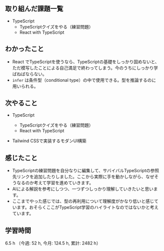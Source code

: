  ## 取り組んだ課題一覧
- TypeScript
    - TypeScriptクイズをやる（練習問題）
    - React with TypeScript
    
## わかったこと
- React でTypeScriptを使うなら、TypeScriptの基礎をしっかり固めないと、ただ模写したことによる自己満足で終わってしまう。今のうちにしっかり学ばねばならない。
- `infer` は条件型（conditional type）の中で使用できる。型を推論するのに用いられる。
            
## 次やること
- TypeScript
    - TypeScriptクイズをやる（練習問題）
    - React with TypeScript

- Tailwind CSSで実装するモダンUI構築

    
## 感じたこと
- TypeScriptの練習問題を自分なりに編集して、サバイバルTypeScriptの参照先リンクを追加したりしました。ここから実際に手を動かしながら、なぜそうなるのか考えて学習を進めていきます。
- AIによる解説を参考にしつつ、一つずつしっかり理解していきたいと思います。
- ここまでやった感じでは、型の再利用について理解度がかなり低いと感じています。おそらくここがTypeScript学習のハイライトなのではないかと考えています。                
                    
## 学習時間
6.5 h （今週: 52 h, 今月: 124.5 h, 累計: 2482 h）